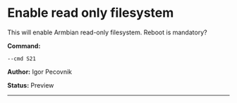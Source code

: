# Enable read only filesystem
This will enable Armbian read-only filesystem. Reboot is mandatory?


**Command:** 
~~~
--cmd S21
~~~

**Author:** Igor Pecovnik

**Status:** Preview



***

